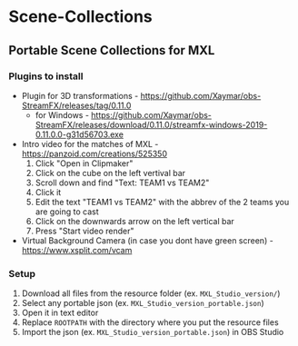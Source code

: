 # Scene-Collections
## Portable Scene Collections for MXL
### Plugins to install
- Plugin for 3D transformations - https://github.com/Xaymar/obs-StreamFX/releases/tag/0.11.0
  - for Windows - https://github.com/Xaymar/obs-StreamFX/releases/download/0.11.0/streamfx-windows-2019-0.11.0.0-g31d56703.exe
- Intro video for the matches of MXL - https://panzoid.com/creations/525350
  1. Click "Open in Clipmaker"
  2. Click on the cube on the left vertival bar
  3. Scroll down and find "Text: TEAM1 vs TEAM2"
  4. Click it
  5. Edit the text "TEAM1 vs TEAM2" with the abbrev of the 2 teams you are going to cast
  6. Click on the downwards arrow on the left vertical bar
  7. Press "Start video render"
- Virtual Background Camera (in case you dont have green screen) - https://www.xsplit.com/vcam
### Setup
1. Download all files from the resource folder (ex. ``MXL_Studio_version/``)
1. Select any portable json (ex. ``MXL_Studio_version_portable.json``)
1. Open it in text editor
1. Replace ``ROOTPATH`` with the directory where you put the resource files
1. Import the json (ex. ``MXL_Studio_version_portable.json``) in OBS Studio
